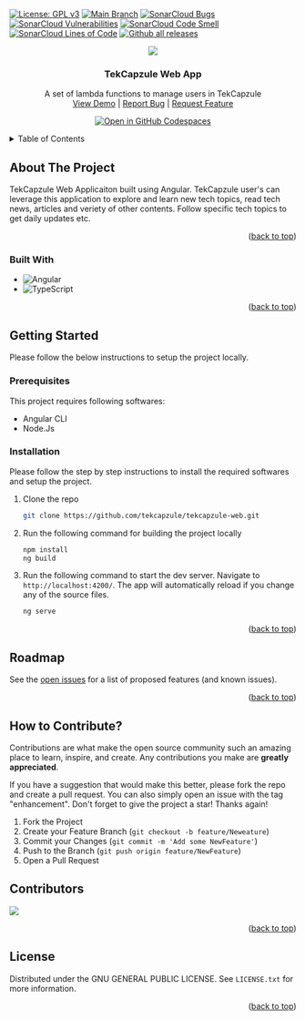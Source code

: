 <!-- PROJECT SHIELDS -->
<a name="readme-top"></a>
[![License: GPL v3](https://img.shields.io/badge/License-GPLv3-blue.svg)](https://www.gnu.org/licenses/gpl-3.0)
[![Main Branch](https://github.com/tekcapzule/tekcapzule-web/actions/workflows/cicd.yml/badge.svg)](https://github.com/tekcapzule/tekcapzule-web/actions/workflows/cicd.yml) 
[![SonarCloud Bugs](https://sonarcloud.io/api/project_badges/measure?project=tekcapzule_tekcapzule-web&metric=bugs)](https://sonarcloud.io/project/overview?id=tekcapzule_tekcapzule-web)
[![SonarCloud Vulnerabilities](https://sonarcloud.io/api/project_badges/measure?project=tekcapzule_tekcapzule-web&metric=vulnerabilities)](https://sonarcloud.io/project/overview?id=tekcapzule_tekcapzule-web)
[![SonarCloud Code Smell](https://sonarcloud.io/api/project_badges/measure?project=tekcapzule_tekcapzule-web&metric=code_smells)](https://sonarcloud.io/project/overview?id=tekcapzule_tekcapzule-web)
[![SonarCloud Lines of Code](https://sonarcloud.io/api/project_badges/measure?project=tekcapzule_tekcapzule-web&metric=ncloc)](https://sonarcloud.io/project/overview?id=tekcapzule_tekcapzule-web)
[![Github all releases](https://img.shields.io/github/downloads/tekcapzule/tekcapzule-web/total.svg)](https://GitHub.com/tekcapzule/tekcapzule-web/releases/)

<!-- PROJECT LOGO -->

<div align="center">
  <img src="https://github.com/tekcapzule/tekcapzule-web/assets/9839481/bc965502-9a3a-4eb0-bb56-f1e9c0f4a5b0.svg">
  <h3 align="center">TekCapzule Web App</h3>
  <p align="center">
    A set of lambda functions to manage users in TekCapzule
    <br />
    <a href="https://www.tekcapzule.com/">View Demo</a> |
    <a href="https://github.com/tekcapzule/tekcapzule-web/issues">Report Bug</a> |
    <a href="https://github.com/tekcapzule/tekcapzule-web/issues">Request Feature</a>
  </p>
</div>
<div align="center">
  
  <a href="https://github.com/codespaces/new?hide_repo_select=true&ref=main&repo=389065899&machine=standardLinux32gb&location=SouthEastAsia">![Open in GitHub Codespaces](https://github.com/codespaces/badge.svg)</a>

</div>

<!-- TABLE OF CONTENTS -->
<details>
  <summary>Table of Contents</summary>
  <ol>
    <li>
      <a href="#about-the-project">About The Project</a>
      <ul>
        <li><a href="#built-with">Built With</a></li>
      </ul>
    </li>
    <li>
      <a href="#getting-started">Getting Started</a>
      <ul>
        <li><a href="#prerequisites">Prerequisites</a></li>
        <li><a href="#installation">Installation</a></li>
      </ul>
    </li>
    <li><a href="#roadmap">Roadmap</a></li>
    <li><a href="#contributing">Contributing</a></li>
    <li><a href="#license">License</a></li>
  </ol>
</details>


<!-- ABOUT THE PROJECT -->
## About The Project

TekCapzule Web Applicaiton built using Angular. TekCapzule user's can leverage this application to explore and learn new tech topics, read tech news, articles and veriety of other contents. Follow specific tech topics to get daily updates etc.

<p align="right">(<a href="#readme-top">back to top</a>)</p>

### Built With

* ![Angular](https://img.shields.io/badge/angular-%23DD0031.svg?style=for-the-badge&logo=angular&logoColor=white)
* ![TypeScript](https://img.shields.io/badge/typescript-%23007ACC.svg?style=for-the-badge&logo=typescript&logoColor=white)


<p align="right">(<a href="#readme-top">back to top</a>)</p>
<!-- GETTING STARTED -->

## Getting Started

Please follow the below instructions to setup the project locally.

### Prerequisites

This project requires following softwares: 
* Angular CLI  
* Node.Js 


### Installation

Please follow the step by step instructions to install the required softwares and setup the project.
1. Clone the repo
   ```sh
   git clone https://github.com/tekcapzule/tekcapzule-web.git
   ```
2. Run the following command for building the project locally
   ```sh
   npm install
   ng build
   ```
3. Run the following command to start the dev server. Navigate to `http://localhost:4200/`. The app will automatically reload if you change any of the source files.
   ```sh
   ng serve
   ```  
<p align="right">(<a href="#readme-top">back to top</a>)</p>


<!-- ROADMAP -->
## Roadmap

See the [open issues](https://github.com/tekcapzule/tekcapzule-web/issues) for a list of proposed features (and known issues).

<p align="right">(<a href="#readme-top">back to top</a>)</p>

<!-- CONTRIBUTING -->
## How to Contribute?

Contributions are what make the open source community such an amazing place to learn, inspire, and create. Any contributions you make are **greatly appreciated**.

If you have a suggestion that would make this better, please fork the repo and create a pull request. You can also simply open an issue with the tag "enhancement".
Don't forget to give the project a star! Thanks again!

1. Fork the Project
2. Create your Feature Branch (`git checkout -b feature/Neweature`)
3. Commit your Changes (`git commit -m 'Add some NewFeature'`)
4. Push to the Branch (`git push origin feature/NewFeature`)
5. Open a Pull Request

## Contributors
<img src= "https://contrib.rocks/image?repo=tekcapzule/tekcapzule-web">

<p align="right">(<a href="#readme-top">back to top</a>)</p>

<!-- LICENSE -->
## License

Distributed under the GNU GENERAL PUBLIC LICENSE. See `LICENSE.txt` for more information.

<p align="right">(<a href="#readme-top">back to top</a>)</p>

